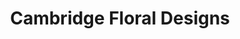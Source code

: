 ---
title: "Cambridge Floral Designs"
url: /cambridge/cambridge-floral-designs-milton-road/
shop: florist
---